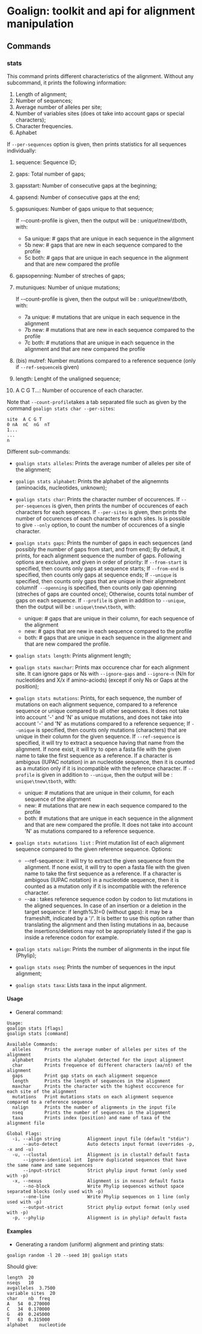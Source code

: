 # Goalign: toolkit and api for alignment manipulation

## Commands

### stats
This command prints different characteristics of the alignment.
Without any subcommand, it prints the following information:
1. Length of alignment;
2. Number of sequences;
3. Average number of alleles per site;
4. Number of variables sites (does ot take into account gaps or special characters);
5. Character frequencies.
6. Aphabet

If `--per-sequences` option is given, then prints statistics for all sequences individually:
1. sequence: Sequence ID;
2. gaps: Total number of gaps;
3. gapsstart: Number of consecutive gaps  at the beginning;
4. gapsend: Number of consecutive gaps at the end;
5. gapsuniques: Number of gaps unique to that sequence;

	If --count-profile is given, then the output will be : unique\tnew\tboth, with:
	- 5a unique: # gaps that are unique in each sequence in the alignment
	- 5b new: # gaps that are new in each sequence compared to the profile
	- 5c both: # gaps that are unique in each sequence in the alignment and that are new compared the profile

6. gapsopenning: Number of streches of gaps;
7. mutuniques: Number of unique mutations;

	If --count-profile is given, then the output will be : unique\tnew\tboth, with:
	- 7a unique: # mutations that are unique in each sequence in the alignment
	- 7b new: # mutations that are new in each sequence compared to the profile
	- 7c both: # mutations that are unique in each sequence in the alignment and that are new compared the profile

7. (bis) mutref:  Number mutations compared to a reference sequence (only if `--ref-sequence`is given)
8. length: Lenght of the unaligned sequence;
9. A	C	G	T...: Number of occurence of each character.

Note that `--count-profile`takes a tab separated file such as given by the command `goalign stats char --per-sites`:

```
site  A C G T
0 nA  nC  nG  nT
1...
...
n
```

Different sub-commands:
* `goalign stats alleles`: Prints the average number of alleles per site of the alignment;
* `goalign stats alphabet`: Prints the alphabet of the alignemnts (aminoacids, nucleotides, unknown);
* `goalign stats char`: Prints the character number of occurences. If `--per-sequences` is given, then prints the number of occurences of each characters for each seqences. If `--per-sites` is given, then prints the number of occurences of each characters for each sites. Is is possible to give `--only` option, to count the number of occurences of a single character.
* `goalign stats gaps`: Prints the number of gaps in each sequences (and possibly the number of gaps from start, and from end); By default, it prints, for each alignment sequence the number of gaps. Following options are exclusive, and given in order of priority: If `--from-start` is specified, then counts only gaps at sequence starts; If `--from-end` is specified, then counts only gaps at sequence ends; If `--unique` is specified, then counts only gaps that are unique in their alignmebnnt columnIf` --openning` is specified, then counts only gap openning (streches of gaps are counted once); Otherwise, counts total number of gaps on each sequence. If `--profile` is given in addition to `--unique`, then the output will be : `unique\tnew\tboth`, with:

  - unique: # gaps that are unique in their column, for each sequence of the alignment
  - new: # gaps that are new in each sequence compared to the profile
  - both: # gaps that are unique in each sequence in the alignment and that are new compared the profile.

* `goalign stats length`: Prints alignment length;
* `goalign stats maxchar`: Prints max occurence char for each alignment site. It can ignore gaps or Ns with `--ignore-gaps` and `--ignore-n` (N/n for nucleotides and X/x if amino-aciods) (except if only Ns or Gaps at the position);
* `goalign stats mutations`: Prints, for each sequence, the number of mutations on each alignment sequence, compared to a reference sequence or unique compared to all other sequences. It does not take into account '-' and 'N' as unique mutations, and does not take into account '-' and 'N' as mutations compared to a reference sequence; 	If `--unique` is specified, then counts only mutations (characters) that are unique in their column for the given sequence.	If `--ref-sequence` is specified, it will try to extract a sequence having that name from the alignment. If none exist, it will try to open a fasta file with the given name to take the first sequence as a reference. If a character is ambigous (IUPAC notation) in an nucleotide sequence, then it is counted as a mutation only if it is incompatible with the reference character. If `--profile` is given in addition to `--unique`, then the output will be : `unique\tnew\tboth`, with:

  - unique: # mutations that are unique in their column, for each sequence of the alignment
  - new: # mutations that are new in each sequence compared to the profile
  - both: # mutations that are unique in each sequence in the alignment and that are new compared the profile.
	It does not take into account 'N' as mutations compared to a reference sequence.
  
* `goalign stats mutations list` : Print mutation list of each alignment sequence compared to the given reference sequence. Options:
	- --ref-sequence: it will try to extract the given sequence from the alignment. If none exist, 
	it will try to open a fasta file with the given name to take the first sequence as a reference. If a character is ambigous 
	(IUPAC notation) in a nucleotide sequence, then it is counted as a mutation only if it is incompatible with the reference character.
	- --aa : takes reference sequence codon by codon to list mutations in the aligned sequences. In case of an insertion or a deletion in the target sequence: if length%3!=0 (without gaps): it may be a frameshift, indicated by a '/'. It is better to use this option rather than translating the alignment and then listing mutations in aa, because the insertions/deletions may not be appropriately listed if the gap is inside a reference codon for example.


* `goalign stats nalign`: Prints the number of alignments in the input file (Phylip);
* `goalign stats nseq`: Prints the number of sequences in the input alignment;
* `goalign stats taxa`: Lists taxa in the input alignment.

#### Usage
* General command:
```
Usage:
goalign stats [flags]
goalign stats [command]
  
Available Commands:
  alleles     Prints the average number of alleles per sites of the alignment
  alphabet    Prints the alphabet detected for the input alignment
  char        Prints frequence of different characters (aa/nt) of the alignment
  gaps        Print gap stats on each alignment sequence
  length      Prints the length of sequences in the alignment
  maxchar     Prints the character with the highest occcurence for each site of the alignment
  mutations   Print mutations stats on each alignment sequence compared to a reference sequence
  nalign      Prints the number of alignments in the input file
  nseq        Prints the number of sequences in the alignment
  taxa        Prints index (position) and name of taxa of the alignment file
			  
Global Flags:
  -i, --align string          Alignment input file (default "stdin")
      --auto-detect           Auto detects input format (overrides -p, -x and -u)
  -u, --clustal               Alignment is in clustal? default fasta
      --ignore-identical int  Ignore duplicated sequences that have the same name and same sequences
      --input-strict          Strict phylip input format (only used with -p)
  -x, --nexus                 Alignment is in nexus? default fasta
      --no-block              Write Phylip sequences without space separated blocks (only used with -p)
      --one-line              Write Phylip sequences on 1 line (only used with -p)
      --output-strict         Strict phylip output format (only used with -p)
  -p, --phylip                Alignment is in phylip? default fasta
```

#### Examples
* Generating a random (uniform) alignment and printing stats:
```
goalign random -l 20 --seed 10| goalign stats
```

Should give:
```
length	20
nseqs	10
avgalleles	3.7500
variable sites	20
char	nb	freq
A	54	0.270000
C	34	0.170000
G	49	0.245000
T	63	0.315000
alphabet	nucleotide
```
